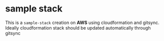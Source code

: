 # sample stack 

This is a `sample-stack` creation on **AWS** using cloudformation and gitsync.
Ideally cloudformation stack should be updated automatically through gitsync
